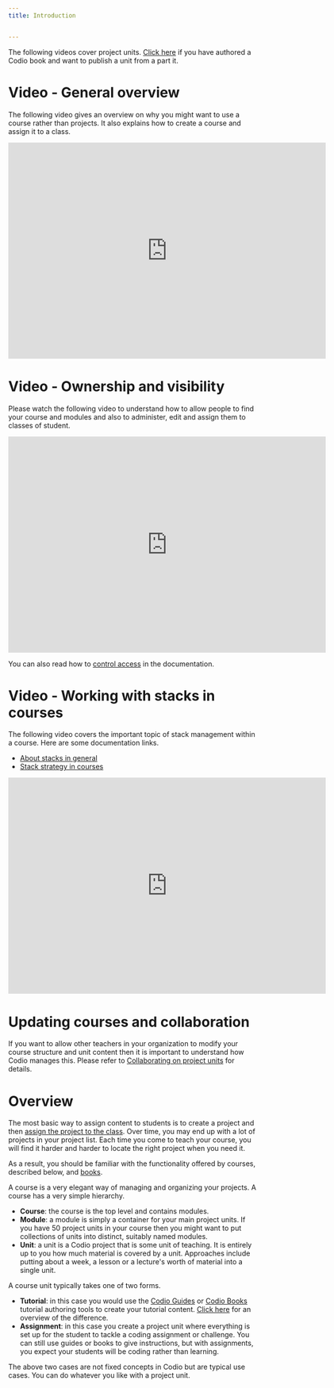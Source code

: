 ```yaml
---
title: Introduction


---
```


The following videos cover project units. [Click here](/books) if you have authored a Codio book and want to publish a unit from a part it.

<a name="courseoverview"></a>
# Video - General overview

The following video gives an overview on why you might want to use a course rather than projects. It also explains how to create a course and assign it to a class.

<iframe src="https://player.vimeo.com/video/236456705" width="640" height="436" frameborder="0" webkitallowfullscreen mozallowfullscreen allowfullscreen></iframe>

<a name="coursevisibility"></a>
# Video - Ownership and visibility
Please watch the following video to understand how to allow people to find your course and modules and also to administer, edit and assign them to classes of student.

<iframe src="https://player.vimeo.com/video/236618721" width="640" height="436" frameborder="0" webkitallowfullscreen mozallowfullscreen allowfullscreen></iframe>

You can also read how to [control access](/courses/manage/course-public) in the documentation.

<a name="coursestacks"></a>
# Video - Working with stacks in courses
The following video covers the important topic of stack management within a course. Here are some documentation links.

- [About stacks in general](/project/stacks/stack-overview)
- [Stack strategy in courses](/courses/stack-planning)

<iframe src="https://player.vimeo.com/video/236904941" width="640" height="436" frameborder="0" webkitallowfullscreen mozallowfullscreen allowfullscreen></iframe>


# Updating courses and collaboration
If you want to allow other teachers in your organization to modify your course structure and unit content then it is important to understand how Codio manages this. Please refer to [Collaborating on project units](/courses/units/course-collaborate/) for details.


# Overview

The most basic way to assign content to students is to create a project and then [assign the project to the class](/classes/unitmanagement/assign-project). Over time, you may end up with a lot of projects in your project list. Each time you come to teach your course, you will find it harder and harder to locate the right project when you need it.


As a result, you should be familiar with the functionality offered by courses, described below, and [books](/books).

A course is a very elegant way of managing and organizing your projects. A course has a very simple hierarchy.

- **Course**: the course is the top level and contains modules.
- **Module**: a module is simply a container for your main project units. If you have 50 project units in your course then you might want to put collections of units into distinct, suitably named modules.
- **Unit**: a unit is a Codio project that is some unit of teaching. It is entirely up to you how much material is covered by a unit. Approaches include putting about a week, a lesson or a lecture's worth of material into a single unit.

A course unit typically takes one of two forms.

- **Tutorial**: in this case you would use the [Codio Guides](/content/authoring/guides) or [Codio Books](/books/) tutorial authoring tools to create your tutorial content. [Click here](/content/authoring/3ways) for an overview of the difference.
- **Assignment**: in this case you create a project unit where everything is set up for the student to tackle a coding assignment or challenge. You can still use guides or books to give instructions, but with assignments, you expect your students will be coding rather than learning.

The above two cases are not fixed concepts in Codio but are typical use cases. You can do whatever you like with a project unit.
